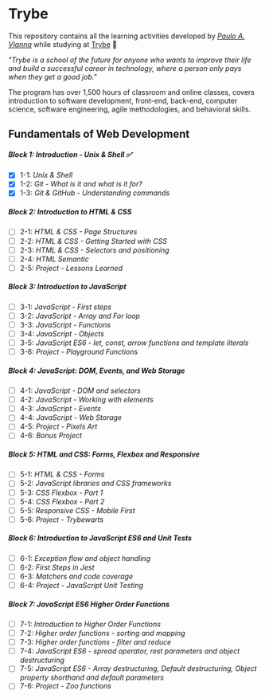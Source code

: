 # Trybe

This repository contains all the learning activities developed by _[Paulo A. Vianna](https://www.linkedin.com/in/paulo-andr%C3%A9-vianna-7764aa228/q)_ while studying at [Trybe](https://www.betrybe.com/) 🚀

_"Trybe is a school of the future for anyone who wants to improve their life and build a successful career in technology, where a person only pays when they get a good job."_

The program has over 1,500 hours of classroom and online classes, covers introduction to software development, front-end, back-end, computer science, software engineering, agile methodologies, and behavioral skills.

## Fundamentals of Web Development 

##### Block 1: Introduction - Unix & Shell ✅

- [x] 1-1: _Unix & Shell_ 
- [x] 1-2: _Git - What is it and what is it for?_
- [x] 1-3: _Git & GitHub - Understanding commands_

##### Block 2: Introduction to HTML & CSS

- [ ] 2-1: _HTML & CSS - Page Structures_
- [ ] 2-2: _HTML & CSS - Getting Started with CSS_
- [ ] 2-3: _HTML & CSS - Selectors and positioning_
- [ ] 2-4: _HTML Semantic_
- [ ] 2-5: _Project - Lessons Learned_

##### Block 3: Introduction to JavaScript

- [ ] 3-1: _JavaScript - First steps_
- [ ] 3-2: _JavaScript - Array and For loop_
- [ ] 3-3: _JavaScript - Functions_
- [ ] 3-4: _JavaScript - Objects_
- [ ] 3-5: _JavaScript ES6 - let, const, arrow functions and template literals_
- [ ] 3-6: _Project - Playground Functions_

##### Block 4: JavaScript: DOM, Events, and Web Storage

- [ ] 4-1: _JavaScript - DOM and selectors_
- [ ] 4-2: _JavaScript - Working with elements_
- [ ] 4-3: _JavaScript - Events_
- [ ] 4-4: _JavaScript - Web Storage_
- [ ] 4-5: _Project - Pixels Art_
- [ ] 4-6: _Bonus Project_

##### Block 5: HTML and CSS: Forms, Flexbox and Responsive

- [ ] 5-1: _HTML & CSS - Forms_
- [ ] 5-2: _JavaScript libraries and CSS frameworks_
- [ ] 5-3: _CSS Flexbox - Part 1_
- [ ] 5-4: _CSS Flexbox - Part 2_
- [ ] 5-5: _Responsive CSS - Mobile First_
- [ ] 5-6: _Project - Trybewarts_

##### Block 6: Introduction to JavaScript ES6 and Unit Tests

- [ ] 6-1: _Exception flow and object handling_
- [ ] 6-2: _First Steps in Jest_
- [ ] 6-3: _Matchers and code coverage_
- [ ] 6-4: _Project - JavaScript Unit Testing_

##### Block 7: JavaScript ES6 Higher Order Functions

- [ ] 7-1: _Introduction to Higher Order Functions_
- [ ] 7-2: _Higher order functions - sorting and mapping_
- [ ] 7-3: _Higher order functions - filter and reduce_
- [ ] 7-4: _JavaScript ES6 - spread operator, rest parameters and object destructuring_
- [ ] 7-5: _JavaScript ES6 - Array destructuring, Default destructuring, Object property shorthand and default parameters_
- [ ] 7-6: _Project - Zoo functions_